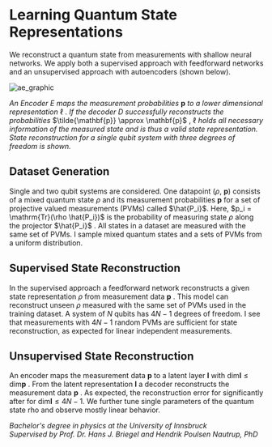 # Learning Quantum State Representations

We reconstruct a quantum state from measurements with shallow neural networks. We apply both a supervised approach with feedforward networks and an unsupervised approach with autoencoders (shown below).

![ae_graphic](https://user-images.githubusercontent.com/61095597/175664443-8e235bb3-5df9-42d3-a1aa-80244fd157e9.png)

_An Encoder_ $E$
_maps the measurement probabilities_ $\mathbf{p}$
_to a lower dimensional representation_ $\ell$
. 
_If the decoder_ $D$
_successfully reconstructs the probabilities_
$\tilde{\mathbf{p}} \approx \mathbf{p}$
, $\ell$
_holds all necessary information of the measured state and is thus a valid state representation. State reconstruction for a single qubit system with three degrees of freedom is shown._

## Dataset Generation

Single and two qubit systems are considered.
One datapoint 
($\rho$, $\mathbf{p}$)
consists of a mixed quantum state 
$\rho$ 
and its measurement probabilities 
$\mathbf{p}$
for a set of projective valued measurements (PVMs) called
$\hat{P_i}$.
Here, 
$p_i = \mathrm{Tr}(\rho \hat{P_i})$
is the probability of measuring state 
$\rho$ 
along the projector 
$\hat{P_i}$
.
All states in a dataset are measured with the same set of PVMs.
I sample mixed quantum states and a sets of PVMs from a uniform distribution. 

## Supervised State Reconstruction

In the supervised approach a feedforward network reconstructs a given state representation
$\rho$
from measurement data 
$\mathbf{p}$
. This model can reconstruct unseen 
$\rho$
measured with the same set of PVMs used in the training dataset.
A system of $N$
qubits has $4N-1$
degrees of freedom.
I see that measurements with $4N-1$ random PVMs are sufficient for state reconstruction, as expected for linear independent measurements.


## Unsupervised State Reconstruction

An encoder maps the measurement data 
$\mathbf{p}$
to a latent layer 
$\mathbf{l}$ 
with 
$\mathrm{dim} \mathbf{l} \le \mathrm{dim} \mathbf{p}$
. 
From the latent representation
$\mathbf{l}$ 
a decoder reconstructs the measurement data 
$\mathbf{p}$ .
As expected, the reconstruction error for significantly after for 
$\mathrm{dim} \mathbf{l} \le 4N -1$. 
We further tune single parameters of the quantum state rho and observe mostly linear behavior.

*Bachelor's degree in physics at the University of Innsbruck\
Supervised by Prof. Dr. Hans J. Briegel and Hendrik Poulsen Nautrup, PhD*
